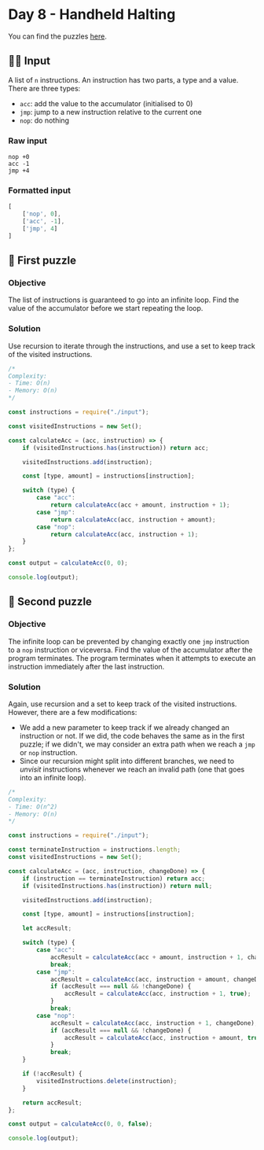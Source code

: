 # Day 8 - Handheld Halting

You can find the puzzles [here](https://adventofcode.com/2020/day/8).

## ✍🏼 Input

A list of `n` instructions. An instruction has two parts, a type and a value. There are three types:

- `acc`: add the value to the accumulator (initialised to 0)
- `jmp`: jump to a new instruction relative to the current one
- `nop`: do nothing

### Raw input

```
nop +0
acc -1
jmp +4
```

### Formatted input

```js
[
	['nop', 0],
	['acc', -1],
	['jmp', 4]
]
```

## 🧩 First puzzle

### Objective

The list of instructions is guaranteed to go into an infinite loop. Find the value of the accumulator before we start repeating the loop.

### Solution

Use recursion to iterate through the instructions, and use a set to keep track of the visited instructions.

```js
/*
Complexity:
- Time: O(n)
- Memory: O(n)
*/

const instructions = require("./input");

const visitedInstructions = new Set();

const calculateAcc = (acc, instruction) => {
	if (visitedInstructions.has(instruction)) return acc;

	visitedInstructions.add(instruction);

	const [type, amount] = instructions[instruction];

	switch (type) {
		case "acc":
			return calculateAcc(acc + amount, instruction + 1);
		case "jmp":
			return calculateAcc(acc, instruction + amount);
		case "nop":
			return calculateAcc(acc, instruction + 1);
	}
};

const output = calculateAcc(0, 0);

console.log(output);
```

## 🧩 Second puzzle

### Objective

The infinite loop can be prevented by changing exactly one `jmp` instruction to a `nop` instruction or viceversa. Find the value of the accumulator after the program terminates. The program terminates when it attempts to execute an instruction immediately after the last instruction.

### Solution

Again, use recursion and a set to keep track of the visited instructions. However, there are a few modifications:

- We add a new parameter to keep track if we already changed an instruction or not. If we did, the code behaves the same as in the first puzzle; if we didn't, we may consider an extra path when we reach a `jmp` or `nop` instruction.
- Since our recursion might split into different branches, we need to _unvisit_ instructions whenever we reach an invalid path (one that goes into an infinite loop).

```js
/*
Complexity:
- Time: O(n^2)
- Memory: O(n)
*/

const instructions = require("./input");

const terminateInstruction = instructions.length;
const visitedInstructions = new Set();

const calculateAcc = (acc, instruction, changeDone) => {
	if (instruction == terminateInstruction) return acc;
	if (visitedInstructions.has(instruction)) return null;

	visitedInstructions.add(instruction);

	const [type, amount] = instructions[instruction];

	let accResult;

	switch (type) {
		case "acc":
			accResult = calculateAcc(acc + amount, instruction + 1, changeDone);
			break;
		case "jmp":
			accResult = calculateAcc(acc, instruction + amount, changeDone);
			if (accResult === null && !changeDone) {
				accResult = calculateAcc(acc, instruction + 1, true);
			}
			break;
		case "nop":
			accResult = calculateAcc(acc, instruction + 1, changeDone);
			if (accResult === null && !changeDone) {
				accResult = calculateAcc(acc, instruction + amount, true);
			}
			break;
	}

	if (!accResult) {
		visitedInstructions.delete(instruction);
	}

	return accResult;
};

const output = calculateAcc(0, 0, false);

console.log(output);
```